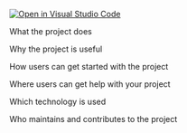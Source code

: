 [![Open in Visual Studio Code](https://classroom.github.com/assets/open-in-vscode-718a45dd9cf7e7f842a935f5ebbe5719a5e09af4491e668f4dbf3b35d5cca122.svg)](https://classroom.github.com/online_ide?assignment_repo_id=10969909&assignment_repo_type=AssignmentRepo)


What the project does

Why the project is useful

How users can get started with the project

Where users can get help with your project

Which technology is used

Who maintains and contributes to the project